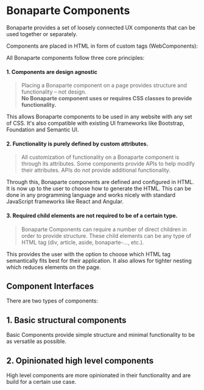 # Bonaparte Components
Bonaparte provides a set of loosely connected UX components that can be used together or separately. 

Components are placed in HTML in form of custom tags (WebComponents):

All Bonaparte components follow three core principles:

#### 1. Components are design agnostic
> Placing a Bonaparte component on a page provides structure and functionality – not design.<br>
**No Bonaparte component uses or requires CSS classes to provide functionality.**

This allows Bonaparte components to be used in any website with any set of CSS. It's also compatible with existing UI frameworks like Bootstrap, Foundation and Semantic UI.

#### 2. Functionality is purely defined by custom attributes.
> All customization of functionality on a Bonaparte component is through its attributes.
Some components provide APIs to help modify their attributes. APIs do *not* provide additional functionality.

Through this, Bonaparte components are defined and configured in HTML. It is now up to the user to choose how to generate the HTML. This can be done in any programming language and works nicely with standard JavaScript frameworks like React and Angular.

#### 3. Required child elements are not required to be of a certain type.
> Bonaparte Components can require a number of direct children in order to provide structure. These child elements can be any type of HTML tag (div, article, aside, bonaparte-..., etc.).  

This provides the user with the option to choose which HTML tag semantically fits best for their application. It also allows for tighter nesting which reduces elements on the page.


## Component Interfaces

There are two types of components:

## 1. Basic structural components
Basic Components provide simple structure and minimal functionality to be as versatile as possible.

## 2. Opinionated high level components
High level components are more opinionated in their functionality and are build for a certain use case.